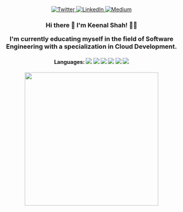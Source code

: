 <p align = "center">
  <a href="https://twitter.com/Key_null" target="_blank">
    <img src = "https://img.shields.io/badge/twitter-%231DA1F2.svg?&style=for-the-badge&logo=twitter&logoColor=white" alt = "Twitter" />
  </a>
  <a href="https://www.linkedin.com/in/keenal" target="_blank">
    <img src = "https://img.shields.io/badge/linkedin-%230077B5.svg?&style=for-the-badge&logo=linkedin&logoColor=white" alt = "LinkedIn" />
  </a>
  <a href="https://medium.com/@Keenal" target="_blank">
    <img src = "https://img.shields.io/badge/medium-%2312100E.svg?&style=for-the-badge&logo=medium&logoColor=white" alt = "Medium" />
  </a>
</p>

 
<h3 align = "center">
 Hi there 👋 I'm Keenal Shah!  👩‍💻
</3>
  
  <p align="center">
I'm currently educating myself in the field of Software Engineering with a specialization in Cloud Development.
</p>


<h4 align = "center">
  Languages: <img src="https://img.shields.io/badge/java-%23ED8B00.svg?&style=for-the-badge&logo=java&logoColor=white"> <img src="https://img.shields.io/badge/c%23%20-%23239120.svg?&style=for-the-badge&logo=c-sharp&logoColor=white"> <img src="https://img.shields.io/badge/python%20-%2314354C.svg?&style=for-the-badge&logo=python&logoColor=white"> <img src="https://img.shields.io/badge/html5%20-%23E34F26.svg?&style=for-the-badge&logo=html5&logoColor=white"> <img src="https://img.shields.io/badge/css3%20-%231572B6.svg?&style=for-the-badge&logo=css3&logoColor=white"> <img src="https://img.shields.io/badge/javascript%20-%23323330.svg?&style=for-the-badge&logo=javascript&logoColor=%23F7DF1E">
  </h4>
  
  <p align="center">
 
  </p>

<p align='center'>
  <a href="#"><img src="https://github-readme-stats.vercel.app/api?username=Keenal&show_icons=true&title_color=ff9999&icon_color=ffffff&text_color=ccff99&bg_color=000000&count_private=true&theme=dark" width="350"></a>
  
</p>




  
